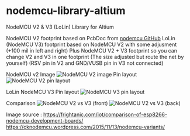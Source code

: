 # nodemcu-library-altium
NodeMCU V2 &amp; V3 (LoLin) Library for Altium

NodeMCU V2 footprint based on PcbDoc from [nodemcu GitHub](https://github.com/nodemcu/nodemcu-devkit-v1.0)
LoLin (NodeMCU V3) footprint based on NodeMCU V2 with some adjusment (+100 mil in left and right)
Plus NodeMCU V2 + V3 footprint so you can change V2 and V3 in one footprint (The size adjusted but route the net by yourself) (RSV pin in V2 and GND/VUSB pin in V3 not connected)

NodeMCU v2
Image
![NodeMCU V2 image](https://lh3.googleusercontent.com/gDL97Xdjmd0-FQDdjmb-sl_bn4SRpsrN6wdxaj6lx6dirgth4UQ_4ShSmSZ-TzbVWW4FzuFXVdxIea2bXLhtl13XN9JrBrfdhz2sd6fqS5OayvkbX0nxIvyVnBhVfPLDhiisV19_QwBh8rO2QIA44PgqzUTCv9l0vkZ2c6KABRmNYnW9uMTrb9f5-ESR_nnMv9L6bFqRbdawhYBjThkoazTElAE7r7WLTEmhOw46-ggy5CU9TfQSzB9urxU5mXOk1zljZLocNAQfZp9mjPrfn6bxphs6sBuGVicCBrXuPXWoowGsxAa5NH84kyfXFGpNxrIuTTjvJov8gELheG-pxYWECMyo5pdhs40uNs69Y0Gc7T6fNEi8qYcfAceoB4Z4b8rah6Nb08nv63JtPkK2GUDrlMP2OAZbGeAOyCfjGz_FrVHZLWJH7V355gJImXNm8bTBb1_4_LkBubp4YMCFw784wHrSqqGUwWL0cwhKo-ARl5RzNhP22xfJ97vuwJGgV_f8hQGJ72NQ2c20tbwNEYTih_alQGfDyfaFNHP-ESTXFnJ26bq0ZkvBId1d0oy0VtH0yJm371OULeEAlzMvLeIJsCj2sqY8WJTzlkDz5zOP2nvjRclO=w1024-h683-no "NodeMCU V2 image")
Pin layout
![NodeMCU V2 pin layout](https://lh3.googleusercontent.com/Pt_3Bl3QIQzytyg2mO8NG01cOWCnhKXUKmJ1kMthqcZElMHzWqYbFXMfSce0PZgW8TMIXj6N7HpCOjTtWgp01zYvVzSFlUQJzQTLKe48O_D4jQqrE18NBWvqfSurWoCyCioDS-_kRgjz8c37HHGwjVaEmHdwi-oQVeAhUBqmIOb_-61FB-fXp_IOy_5NzhqBMevQTwwL8GNs5QuWvlUZJsTcqIpBFNtUGpPg-8D7_Jl0Wxft3KlDnrXIFNpqg3vTURAklSZrA_fshROshyY1RYTQI1s4A58hRMnSHPvWtKT5s-jxx2fio4NTOFlBa1jDmxEs_SH1DWJScJr2c_yaroRFalCoVo8ZzsMATA2J9iyk8k3Ml3iOZDXNtzBET2JlsTsokgHwjPnsqBLZkn1_TyBsFjTUyFdEDTuWYeaOrXIJdqJ5d3g_ZYyd8AC_jbHc7Ro7EY_DZrTZKiFPvAqf9mpwHOLEFxSs5F5jhXyVEh8TcRybr6qq5gDDNtviMGpi-G7fXYCK7pYNJODNadk0sRqpforRFJFzPp7zS5Oq-3aGZp_0oXwnC77Tpqz3g9oPVyLiX7BUVoOwGYyaoWp5CCAQFGEwPtFg8qteHHepfyoiSK9-Jf77=w749-h577-no "NodeMCU V2 pin layout")

LoLin NodeMCU V3
Pin layout
![NodeMCU V3 pin layout](https://lh3.googleusercontent.com/7z0VgaCOFqQxNXwbF6LLH8whszzm3uFNV5qjQQQ8Dj0AMoZet8Vw0eM6EMKsDdHeJDqb4iHMWspzK4Nnv-uoCsRLF0ZZwpCm6V2mQTvJrE-nfK-veFeR9uWt1YMQ9GapVN4XPh7ry4UEO4QaVyKVMlV4EQT1AbClwWIaG_9wuTXM8O88amNVNrWWYjDX44VbvvYhEtA7s689KDTRvxmErjkrouRMVZUQMV_YJ0hyvP2_JMyD_r6L4xzpqAC82xSlge9Vmch5BOlRJ61K5qVbvv2wjd0XrO0dcZEw7iybCLnYw4KBQn-Hmi3cOABlOiwHDuVHghVtlKdAKCyEEaXpYH_KYsYDmSANqeAlH4R7HmSkqD__JyxOhTTD4KGgsLXbKlEFvA_n7RXIDhA_QIlDpisFJKAYCtbNZQgjJSBeltK6307GGvh6JMzfnQD71Ek6BdmSlyTb2zarRkh3WGKD7FGQkwLTJANSWjVlntAzzbzlOYqtH1ytBaBk2lPSaoat5NQwYJcustxK_LABXgHPO91MW-h4ckQN0TKYA_PFkltZxX2o37oUBygSULeQ05hkMEq1tvWTTgHhcvV_oO87np6n3kINYxHAzsHm4usMtv3ZXQ7_sobG=w816-h629-no "NodeMCU V3 pin layout")

Comparison
![NodeMCU V2 vs V3 (front)](https://lh3.googleusercontent.com/Y01zysBUBGouKjD-ieyAhB6IDqOJHF8XjLZyGNWIC3qzdRLkaFZX_0qLPAL4KdgUibTsXbZVQU42M8bA4RN3yBW7TyeEoZuEGI-tqM_pvCr0yPkB1oqayTKwIUAMGau9wa636bxPxkg8n6_EPt0yKQxS8l5BBRLybpLGiFbSMY1hmU8sPNxwSAT32osPVNOfALVn1yTDBLskaTOF18cReye5QatZDHU9sB2yObPgYV4D8KJApmFEdum3umY3mDxQ3FoIOKPG0-HKe25uVu5UGGhqReY1ru9AmmDeFrVXxm0GUWwsa0h8Laj2yifpnHSFHwWyfid01TnXuWo3qNR7lf9ocxI4yseP87kogiUePqHROvUd0xGMdHzv3upSUHYZ4I-lEcHyNJWJEU5LlFK80cCGuKHJq4O2bNM3HiUvdR2R4RSJniNlnXmD_yMQY08cwd0_EolRxO-H9nWKxfI37mGS4kvmWE9qzcSWFLospBwfckbeYLHZGVrhtAClI3oGx7aF_pRzFP9-S87QhdcVCWOQQPFqxTvI1tTN_DYyFBt1tyPX8iIHqXu23Ex_XEnWON77wEdWEnV51GQq6T1Tx2R4vY9gcvuzBtRuUzxc8Rgi_wjvMzYd=w906-h764-no "NodeMCU V2 vs V3 (front)")
![NodeMCU V2 vs V3 (back)](https://lh3.googleusercontent.com/Erf50kyVg13ncq5P88mBK3L_ZH6vmiweIFoxV4x5M-JEmvpqZY4trGHQlVLWHYlgFfjbtDjuN29Os8LFGbRhuKbEGcET33i58ZvisPiCg6MVdjH-6X_Gy6PK7QaZE6esx2JNRXSyxv0IAwGxcpD72eQUR8O6V6wOgelpZkwv1lgz-oGhPQRQOgKBqhexI9HpCB3QQL0eaebnlpXhloCYWscsa9nixq5lN2rQCqfkzKrQBKL8A5SAbt1wwPIzlHm_m9_3qqtzHvo7t_KKA01RdPwFV5Cd8Uqw_lhUzVeY9GwLJB3e942V0AftyYTdcgB1U4wP4AbA_62_z5EaA4bDer7t2R2HXr8tv6ePIhgaYawysTF3MVLlUrw0bcldwUfkq_-GsImNsnBG9lu62TlrH_s8zAMEo8q-6T6f1pfbr1FG4zmCFFP_uwoLsgzw2Z4WORdqg_FkuQrnrP1276gXcd8qNt9t2ynKz-lt7d9h_e0hskZ6dhflFNmRHn7MxUGNLm63tclLWwkLt8LM938kX_QpDtMGYsE72iVe95GRNeQ-2mjVbuNGUH7HqU4LvnQknl5oPxYQyjgZIzd2vZ2Jg87X1RdvcjANKw9p_Lm8ILlcfMhRJ1S6=w648-h509-no "NodeMCU V2 vs V3 (back)")

Image source :
https://frightanic.com/iot/comparison-of-esp8266-nodemcu-development-boards/
https://cknodemcu.wordpress.com/2015/11/13/nodemcu-variants/
